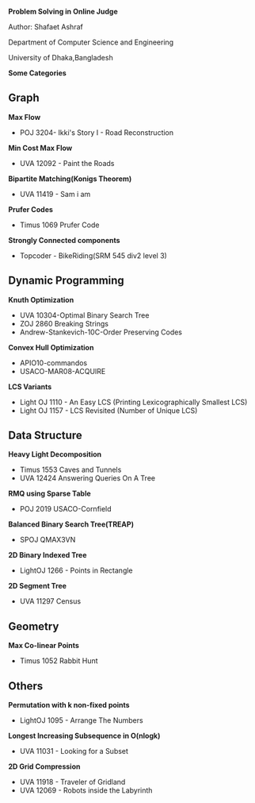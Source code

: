 ﻿**Problem Solving in Online Judge**

Author: Shafaet Ashraf

Department of Computer Science and Engineering

University of Dhaka,Bangladesh


**Some Categories**


**Graph**
------------

**Max Flow**

- POJ 3204- Ikki's Story I - Road Reconstruction

**Min Cost Max Flow**

- UVA 12092 - Paint the Roads

**Bipartite Matching(Konigs Theorem)**

- UVA 11419 - Sam i am

**Prufer Codes**

- Timus 1069 Prufer Code

**Strongly Connected components**

- Topcoder - BikeRiding(SRM 545 div2 level 3)


**Dynamic Programming**
------------------------

**Knuth Optimization**

- UVA 10304-Optimal Binary Search Tree
- ZOJ 2860 Breaking Strings
- Andrew-Stankevich-10C-Order Preserving Codes

**Convex Hull Optimization**

- APIO10-commandos
- USACO-MAR08-ACQUIRE

**LCS Variants**

- Light OJ 1110 - An Easy LCS (Printing Lexicographically Smallest LCS)
- Light OJ 1157 - LCS Revisited (Number of Unique LCS)



**Data Structure**
-----------------------

**Heavy Light Decomposition**

- Timus 1553 Caves and Tunnels
- UVA 12424 Answering Queries On A Tree


**RMQ using Sparse Table**

- POJ 2019 USACO-Cornfield

**Balanced Binary Search Tree(TREAP)**

- SPOJ QMAX3VN

**2D Binary Indexed Tree**

- LightOJ 1266 - Points in Rectangle 

**2D Segment Tree**

- UVA 11297 Census  


**Geometry**
---------------------

**Max Co-linear Points**

- Timus 1052 Rabbit Hunt


**Others**
---------------------

**Permutation with k non-fixed points**
- LightOJ 1095 - Arrange The Numbers

**Longest Increasing Subsequence in O(nlogk)**

- UVA 11031 - Looking for a Subset

**2D Grid Compression**

- UVA 11918 - Traveler of Gridland
- UVA 12069 - Robots inside the Labyrinth

